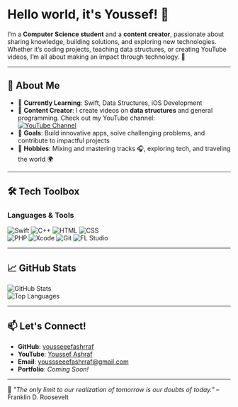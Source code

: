 # Hello world, it's Youssef! 🌟  

I’m a **Computer Science student** and a **content creator**, passionate about sharing knowledge, building solutions, and exploring new technologies. Whether it’s coding projects, teaching data structures, or creating YouTube videos, I’m all about making an impact through technology. 🌟  
 

---

## 🚀 About Me

- 🌱 **Currently Learning**: Swift, Data Structures, iOS Development  
- 🎥 **Content Creator**: I create videos on **data structures** and general programming. Check out my YouTube channel:  
  [![YouTube Channel](https://img.shields.io/badge/YouTube-Youssef%20Ashraf-red?style=for-the-badge&logo=youtube&logoColor=white)](https://www.youtube.com/@YooussefAshraf/videos)
- 🎯 **Goals**: Build innovative apps, solve challenging problems, and contribute to impactful projects  
- 🎵 **Hobbies**: Mixing and mastering tracks 🎧, exploring tech, and traveling the world 🌍   

---

## 🛠️ Tech Toolbox

### **Languages & Tools**  
![Swift](https://img.shields.io/badge/Swift-F05138?style=for-the-badge&logo=swift&logoColor=white)
![C++](https://img.shields.io/badge/C++-00599C?style=for-the-badge&logo=cplusplus&logoColor=white)
![HTML](https://img.shields.io/badge/HTML5-E34F26?style=for-the-badge&logo=html5&logoColor=white)
![CSS](https://img.shields.io/badge/CSS3-1572B6?style=for-the-badge&logo=css3&logoColor=white)  
![PHP](https://img.shields.io/badge/PHP-F05138?style=for-the-badge&logo=php&logoColor=white)
![Xcode](https://img.shields.io/badge/Xcode-147EFB?style=for-the-badge&logo=xcode&logoColor=white)
![Git](https://img.shields.io/badge/Git-F05032?style=for-the-badge&logo=git&logoColor=white)
![FL Studio](https://img.shields.io/badge/FL_Studio-F7931E?style=for-the-badge&logo=flstudio&logoColor=white)

---

## 📈 GitHub Stats

![GitHub Stats](https://github-readme-stats.vercel.app/api?username=yousseeefashrraf&show_icons=true&theme=radical&hide=issues&count_private=true)  
![Top Languages](https://github-readme-stats.vercel.app/api/top-langs/?username=yousseeefashrraf&layout=compact&theme=radical&hide=css)

---




## 📫 Let's Connect!

- **GitHub**: [yousseeefashrraf](https://github.com/yousseeefashrraf)
- **YouTube**: [Youssef Ashraf](https://www.youtube.com/@YooussefAshraf/videos) 
- **Email**: [youssseeefashrraf@gmail.com](mailto:youssseeefashrraf@gmail.com)  
- **Portfolio**: *Coming Soon!*  

---

🌟 _"The only limit to our realization of tomorrow is our doubts of today."_ – Franklin D. Roosevelt  
<!--
**yousseeefashrraf/yousseeefashrraf** is a ✨ _special_ ✨ repository because its `README.md` (this file) appears on your GitHub profile.

Here are some ideas to get you started:

- 🔭 I’m currently working on ...
- 🌱 I’m currently learning ...
- 👯 I’m looking to collaborate on ...
- 🤔 I’m looking for help with ...
- 💬 Ask me about ...
- 📫 How to reach me: ...
- 😄 Pronouns: ...
- ⚡ Fun fact: ...
-->
